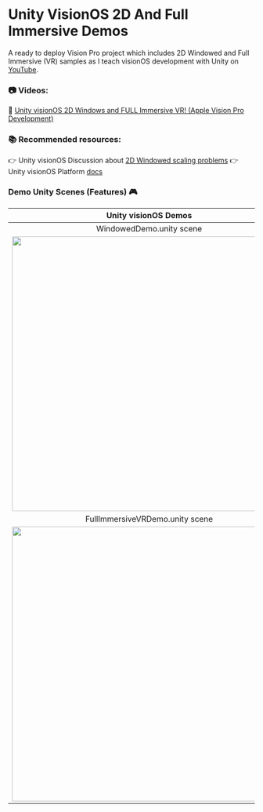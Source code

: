 # Unity VisionOS 2D And Full Immersive Demos

A ready to deploy Vision Pro project which includes 2D Windowed and Full Immersive (VR) samples as I teach visionOS development with Unity on [YouTube](https://www.youtube.com/@dilmerv).

### 📷 Videos:

📌 [Unity visionOS 2D Windows and FULL Immersive VR! (Apple Vision Pro Development)](https://youtu.be/IqZtadtnSeI)

### 📚 Recommended resources:

👉 Unity visionOS Discussion about [2D Windowed scaling problems](https://discussions.unity.com/t/window-aspect-ratio/321865/2)
👉 Unity visionOS Platform [docs](https://docs.unity3d.com/Packages/com.unity.polyspatial.visionos@1.1/manual/visionOSPlatformOverview.html)

### Demo Unity Scenes (Features) 🎮

|**Unity visionOS Demos**|
|:-:|
|WindowedDemo.unity scene|
|<img src="https://github.com/dilmerv/UnityVisionOS2DAndVR/blob/master/docs/images/WindowedDemo.gif" width="560">|
|FullImmersiveVRDemo.unity scene|
|<img src="https://github.com/dilmerv/UnityVisionOS2DAndVR/blob/master/docs/images/FullImmersiveVRDemo.gif" width="560">|